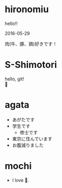 # hironomiu

hello!!

2016-05-29

肉(牛、豚、鶏)好きです！

# S-Shimotori

hello, git!  
:sushi:

# agata
- あがたです
- 学生です
  - 修士です
- 東京に住んでいます
- お腹減りました

# mochi
- I love :sushi:.
